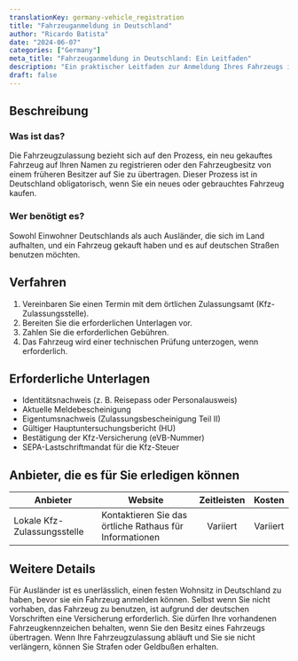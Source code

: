 ```yaml
---
translationKey: germany-vehicle_registration
title: "Fahrzeuganmeldung in Deutschland"
author: "Ricardo Batista"
date: "2024-06-07"
categories: ["Germany"]
meta_title: "Fahrzeuganmeldung in Deutschland: Ein Leitfaden"
description: "Ein praktischer Leitfaden zur Anmeldung Ihres Fahrzeugs in Deutschland"
draft: false
---
```


## Beschreibung
### Was ist das?
Die Fahrzeugzulassung bezieht sich auf den Prozess, ein neu gekauftes Fahrzeug auf Ihren Namen zu registrieren oder den Fahrzeugbesitz von einem früheren Besitzer auf Sie zu übertragen. Dieser Prozess ist in Deutschland obligatorisch, wenn Sie ein neues oder gebrauchtes Fahrzeug kaufen.

### Wer benötigt es?
Sowohl Einwohner Deutschlands als auch Ausländer, die sich im Land aufhalten, und ein Fahrzeug gekauft haben und es auf deutschen Straßen benutzen möchten.

## Verfahren
1. Vereinbaren Sie einen Termin mit dem örtlichen Zulassungsamt (Kfz-Zulassungsstelle).
2. Bereiten Sie die erforderlichen Unterlagen vor.
3. Zahlen Sie die erforderlichen Gebühren.
4. Das Fahrzeug wird einer technischen Prüfung unterzogen, wenn erforderlich.

## Erforderliche Unterlagen
- Identitätsnachweis (z. B. Reisepass oder Personalausweis)
- Aktuelle Meldebescheinigung
- Eigentumsnachweis (Zulassungsbescheinigung Teil II)
- Gültiger Hauptuntersuchungsbericht (HU)
- Bestätigung der Kfz-Versicherung (eVB-Nummer)
- SEPA-Lastschriftmandat für die Kfz-Steuer

## Anbieter, die es für Sie erledigen können

| Anbieter        |     Website     |     Zeitleisten    |       Kosten      |
| --------------- | --------------- |  :-------------: | :-------------: |
| Lokale Kfz-Zulassungsstelle      |  Kontaktieren Sie das örtliche Rathaus für Informationen       |      Variiert     |        Variiert       |

## Weitere Details
Für Ausländer ist es unerlässlich, einen festen Wohnsitz in Deutschland zu haben, bevor sie ein Fahrzeug anmelden können. Selbst wenn Sie nicht vorhaben, das Fahrzeug zu benutzen, ist aufgrund der deutschen Vorschriften eine Versicherung erforderlich. Sie dürfen Ihre vorhandenen Fahrzeugkennzeichen behalten, wenn Sie den Besitz eines Fahrzeugs übertragen. Wenn Ihre Fahrzeugzulassung abläuft und Sie sie nicht verlängern, können Sie Strafen oder Geldbußen erhalten.